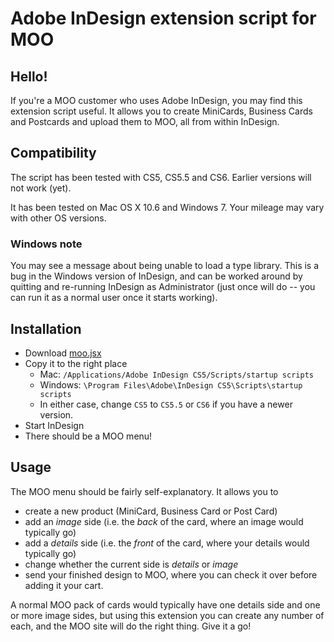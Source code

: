 # Adobe InDesign extension script for MOO

## Hello!

If you're a MOO customer who uses Adobe InDesign, you may find this
extension script useful. It allows you to create MiniCards, Business
Cards and Postcards and upload them to MOO, all from within InDesign.

## Compatibility

The script has been tested with CS5, CS5.5 and CS6. Earlier versions will not work (yet).

It has been tested on Mac OS X 10.6 and Windows 7. Your mileage may vary with other OS versions.

### Windows note

You may see a message about being unable to load a type library. This
is a bug in the Windows version of InDesign, and can be worked around
by quitting and re-running InDesign as Administrator (just once will
do -- you can run it as a normal user once it starts working).

## Installation

* Download [moo.jsx](https://raw.github.com/moodev/moo-indesign/master/moo.jsx)
* Copy it to the right place
   * Mac: `/Applications/Adobe InDesign CS5/Scripts/startup scripts`
   * Windows: `\Program Files\Adobe\InDesign CS5\Scripts\startup scripts`
   * In either case, change `CS5` to `CS5.5` or `CS6` if you have a newer version.
* Start InDesign
* There should be a MOO menu!

## Usage

The MOO menu should be fairly self-explanatory. It allows you to

* create a new product (MiniCard, Business Card or Post Card)
* add an _image_ side (i.e. the _back_ of the card, where an image would typically go)
* add a _details_ side (i.e. the _front_ of the card, where your details would typically go)
* change whether the current side is _details_ or _image_
* send your finished design to MOO, where you can check it over before adding it your cart.

A normal MOO pack of cards would typically have one details side and
one or more image sides, but using this extension you can create any number
of each, and the MOO site will do the right thing. Give it a go!
